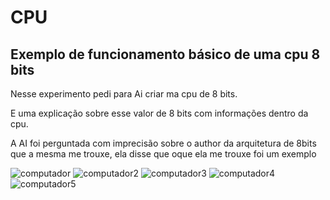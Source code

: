 <h1>CPU</h1>
<h2>Exemplo de funcionamento básico de uma cpu 8 bits</h2>

<p>Nesse experimento pedi para Ai criar ma cpu de 8 bits.</p>
<p>E uma explicação sobre esse valor de 8 bits com informações dentro da cpu.</p>
<p>A AI foi perguntada com imprecisão sobre o author da arquitetura de 8bits que a mesma me trouxe, ela disse que oque ela me trouxe foi um exemplo </p>

![computador](https://github.com/user-attachments/assets/b7c64526-9d35-40fa-b0a3-45521e8af9ac)
![computador2](https://github.com/user-attachments/assets/aa94c4d2-22d2-4a1b-82db-da834d111f1e)
![computador3](https://github.com/user-attachments/assets/da7d3cda-8e75-4c56-af70-55e29365bf9b)
![computador4](https://github.com/user-attachments/assets/79418979-0cba-4769-ac8b-f1ec3fa647a7)
![computador5](https://github.com/user-attachments/assets/f47d8c9a-6353-4621-a2a1-1bbdefce36e7)





